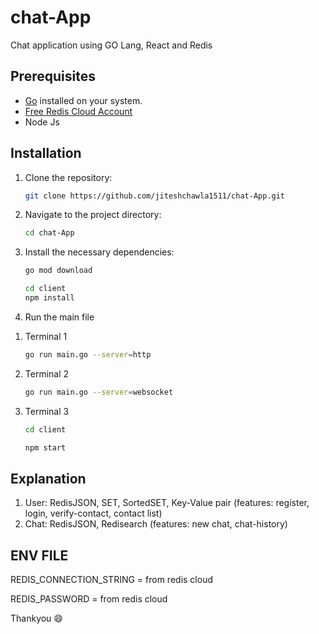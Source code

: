 # chat-App
Chat application using GO Lang, React and Redis 

## Prerequisites

- [Go](https://golang.org/dl/) installed on your system.
- [Free Redis Cloud Account](https://redis.com/try-free/)
- Node Js

## Installation

1. Clone the repository:

   ```bash
   git clone https://github.com/jiteshchawla1511/chat-App.git
   ```

2. Navigate to the project directory:
   
   ```bash
   cd chat-App
   ```

3. Install the necessary dependencies:
   
   ```bash
   go mod download
   ```
   ```bash
   cd client
   npm install
   ```

5. Run the main file

  1) Terminal 1
     ```bash
     go run main.go --server=http
     ```

  2) Terminal 2
     ```bash
     go run main.go --server=websocket
     ```

  3) Terminal 3
     ```bash
     cd client
     ```
     ```bash
     npm start
     ```
     
     
##  Explanation

1. User: RedisJSON, SET, SortedSET, Key-Value pair (features: register, login, verify-contact, contact list)
2. Chat: RedisJSON, Redisearch (features: new chat, chat-history)


## ENV FILE 

REDIS_CONNECTION_STRING = from redis cloud

REDIS_PASSWORD = from redis cloud


Thankyou 😄
